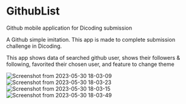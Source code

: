 # GithubList
Github mobile application for Dicoding submission

A Github simple imitation. This app is made to complete submission challenge in Dicoding.

This app shows data of searched github user, shows their followers & following, favorited their chosen user, and feature to change theme


![Screenshot from 2023-05-30 18-03-09](https://github.com/vsh2607/GithubList/assets/111728637/c9e80ee7-49b8-4b7a-98c1-e4e0b6ce4a05)
![Screenshot from 2023-05-30 18-03-23](https://github.com/vsh2607/GithubList/assets/111728637/549120ac-5950-468a-a828-6dc3893f31fa)
![Screenshot from 2023-05-30 18-03-15](https://github.com/vsh2607/GithubList/assets/111728637/d77b7a98-2dac-4b95-8c9f-186558be952d)
![Screenshot from 2023-05-30 18-03-49](https://github.com/vsh2607/GithubList/assets/111728637/26c7e915-4629-4cb3-8a8a-62685d8ce600)

